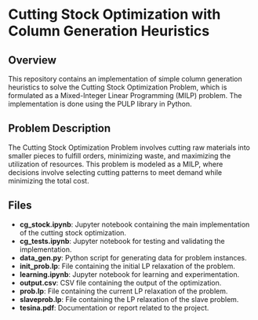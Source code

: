 # Cutting Stock Optimization with Column Generation Heuristics

## Overview

This repository contains an implementation of simple column generation heuristics to solve the Cutting Stock Optimization Problem, which is formulated as a Mixed-Integer Linear Programming (MILP) problem. The implementation is done using the PULP library in Python.

## Problem Description

The Cutting Stock Optimization Problem involves cutting raw materials into smaller pieces to fulfill orders, minimizing waste, and maximizing the utilization of resources. This problem is modeled as a MILP, where decisions involve selecting cutting patterns to meet demand while minimizing the total cost.


## Files

- **cg_stock.ipynb**: Jupyter notebook containing the main implementation of the cutting stock optimization.
- **cg_tests.ipynb**: Jupyter notebook for testing and validating the implementation.
- **data_gen.py**: Python script for generating data for problem instances.
- **init_prob.lp**: File containing the initial LP relaxation of the problem.
- **learning.ipynb**: Jupyter notebook for learning and experimentation.
- **output.csv**: CSV file containing the output of the optimization.
- **prob.lp**: File containing the current LP relaxation of the problem.
- **slaveprob.lp**: File containing the LP relaxation of the slave problem.
- **tesina.pdf**: Documentation or report related to the project.

